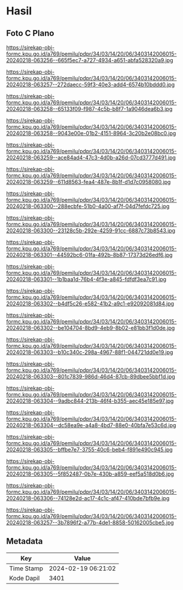 # Hasil

## Foto C Plano

https://sirekap-obj-formc.kpu.go.id/a769/pemilu/pdpr/34/03/14/20/06/3403142006015-20240218-063256--665f5ec7-a727-4934-a651-abfa528320a9.jpg

https://sirekap-obj-formc.kpu.go.id/a769/pemilu/pdpr/34/03/14/20/06/3403142006015-20240218-063257--272daecc-59f3-40e3-add4-6574b10bddd0.jpg

https://sirekap-obj-formc.kpu.go.id/a769/pemilu/pdpr/34/03/14/20/06/3403142006015-20240218-063258--65133f09-f987-4c5b-b8f7-1a9046dea6b3.jpg

https://sirekap-obj-formc.kpu.go.id/a769/pemilu/pdpr/34/03/14/20/06/3403142006015-20240218-063258--9043e00e-01b2-4151-8964-3c20b2e08bc0.jpg

https://sirekap-obj-formc.kpu.go.id/a769/pemilu/pdpr/34/03/14/20/06/3403142006015-20240218-063259--ace84ad4-47c3-4d0b-a26d-07cd3777d491.jpg

https://sirekap-obj-formc.kpu.go.id/a769/pemilu/pdpr/34/03/14/20/06/3403142006015-20240218-063259--611d8563-fea4-487e-8b1f-d1d7c0958080.jpg

https://sirekap-obj-formc.kpu.go.id/a769/pemilu/pdpr/34/03/14/20/06/3403142006015-20240218-063300--288ecbfe-51b0-4a00-af7f-04d7fefdc725.jpg

https://sirekap-obj-formc.kpu.go.id/a769/pemilu/pdpr/34/03/14/20/06/3403142006015-20240218-063300--23128c5b-292e-4259-91cc-6887c73b8543.jpg

https://sirekap-obj-formc.kpu.go.id/a769/pemilu/pdpr/34/03/14/20/06/3403142006015-20240218-063301--44592bc6-01fa-492b-8b87-17373d26edf6.jpg

https://sirekap-obj-formc.kpu.go.id/a769/pemilu/pdpr/34/03/14/20/06/3403142006015-20240218-063301--1b1baa1d-76b4-4f3e-a845-fdfdf3ea7c91.jpg

https://sirekap-obj-formc.kpu.go.id/a769/pemilu/pdpr/34/03/14/20/06/3403142006015-20240218-063302--b4df5c26-e582-41b2-a9c1-e92092081d84.jpg

https://sirekap-obj-formc.kpu.go.id/a769/pemilu/pdpr/34/03/14/20/06/3403142006015-20240218-063302--be104704-8bd9-4eb9-8b02-e81bb3f1d0de.jpg

https://sirekap-obj-formc.kpu.go.id/a769/pemilu/pdpr/34/03/14/20/06/3403142006015-20240218-063303--b10c340c-298a-4967-88f1-044721dd0e19.jpg

https://sirekap-obj-formc.kpu.go.id/a769/pemilu/pdpr/34/03/14/20/06/3403142006015-20240218-063303--801c7839-986d-46d4-87cb-89dbee5bbf1d.jpg

https://sirekap-obj-formc.kpu.go.id/a769/pemilu/pdpr/34/03/14/20/06/3403142006015-20240218-063304--9adbc844-213b-46f4-b355-aec45e185e97.jpg

https://sirekap-obj-formc.kpu.go.id/a769/pemilu/pdpr/34/03/14/20/06/3403142006015-20240218-063304--dc58ea9e-a4a8-4bd7-88e0-40bfa7e53c6d.jpg

https://sirekap-obj-formc.kpu.go.id/a769/pemilu/pdpr/34/03/14/20/06/3403142006015-20240218-063305--bffbe7e7-3755-40c6-beb4-f891e490c945.jpg

https://sirekap-obj-formc.kpu.go.id/a769/pemilu/pdpr/34/03/14/20/06/3403142006015-20240218-063305--5f852487-0b7e-430b-a859-eef5a518d0b6.jpg

https://sirekap-obj-formc.kpu.go.id/a769/pemilu/pdpr/34/03/14/20/06/3403142006015-20240218-063306--74128e2d-ac17-4c1c-af47-410bde7bfb9e.jpg

https://sirekap-obj-formc.kpu.go.id/a769/pemilu/pdpr/34/03/14/20/06/3403142006015-20240218-063257--3b7896f2-a77b-4de1-8858-50162005cbe5.jpg


## Metadata

| Key        | Value               |
| ---------- | ------------------- |
| Time Stamp | 2024-02-19 06:21:02 |
| Kode Dapil | 3401                |



